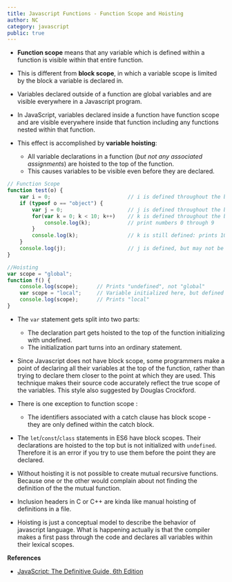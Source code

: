 ```yaml
---
title: Javascript Functions - Function Scope and Hoisting
author: NC
category: javascript
public: true
---
```



- **Function scope** means that any variable which is defined within a function is visible within that entire function.
- This is different from **block scope**, in which a variable scope is limited by the block a variable is declared in.
- Variables declared outside of a function are global variables and are visible everywhere in a Javascript program.

- In JavaScript, variables declared inside a function have function scope and are visible everywhere inside that function including any functions nested within that function.
- This effect is accomplished by **variable hoisting**:
	- All variable declarations in a function (*but not any associated assignments*) are hoisted to the top of the function.
	- This causes variables to be visible even before they are declared.

```js
// Function Scope
function test(o) {
	var i = 0;                         // i is defined throughout the body of the function
	if (typeof o == "object") {
		var j = 0;                     // j is defined throughout the body of the function, not just block
		for(var k = 0; k < 10; k++)    // k is defined throughout the body of the function, not just loop
			console.log(k);            // print numbers 0 through 9
		}
		console.log(k);                // k is still defined: prints 10
	}
	console.log(j);                    // j is defined, but may not be initialized
}

//Hoisting
var scope = "global";
function f() {
	console.log(scope);      // Prints "undefined", not "global"
	var scope = "local";     // Variable initialized here, but defined everywhere
	console.log(scope);      // Prints "local"
}
```

- The `var` statement gets split into two parts:
    - The declaration part gets hoisted to the top of the function initializing with undefined.
    - The initialization part turns into an ordinary statement.

- Since Javascript does not have block scope, some programmers make a point of declaring all their variables at the top of the function, rather than trying to declare them closer to the point at which they are used. This technique makes their source code accurately reflect the true scope of the variables. This style also suggested by Douglas Crockford.
- There is one exception to function scope :
	- The identifiers associated with a catch clause has block scope - they are only defined within the catch block.

- The `let`/`const`/`class` statements in ES6 have block scopes. Their declarations are hoisted to the top but is not initialized with `undefined`. Therefore it is an error if you try to use them before the point they are declared.

- Without hoisting it is not possible to create mutual recursive functions. Because one or the other would complain about not finding the definition of the the mutual function.

- Inclusion headers in C or C++ are kinda like manual hoisting of definitions in a file.

- Hoisting is just a conceptual model to describe the behavior of javascript language. What is happening actually is that the compiler makes a first pass through the code and declares all variables within their lexical scopes.

**References**

- [JavaScript: The Definitive Guide, 6th Edition](http://shop.oreilly.com/product/9780596805531.do)
